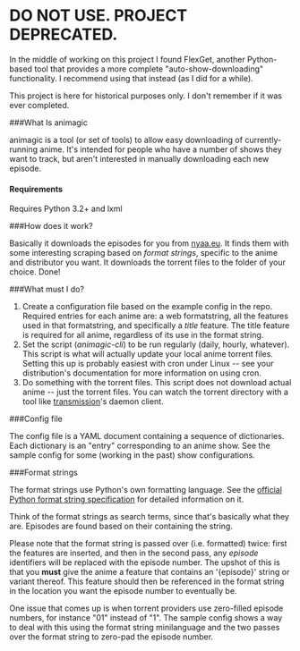 # DO NOT USE. PROJECT DEPRECATED.

In the middle of working on this project I found FlexGet, another Python-based tool that provides a more complete "auto-show-downloading" functionality. I recommend using that instead (as I did for a while).

This project is here for historical purposes only. I don't remember if it was ever completed.


###What Is animagic

animagic is a tool (or set of tools) to allow easy downloading of
currently-running anime. It's intended for people who have a number of shows
they want to track, but aren't interested in manually downloading each new
episode.

#### Requirements

Requires Python 3.2+ and lxml

###How does it work?

Basically it downloads the episodes for you from [nyaa.eu](http://nyaa.eu). It
finds them with some interesting scraping based on *format strings*,
specific to the anime and distributor you want. It downloads the torrent files
to the folder of your choice. Done!

###What must I do?

1. Create a configuration file based on the example config in the repo.
   Required entries for each anime are: a web formatstring, all the
   features used in that formatstring, and specifically a *title* feature.
   The title feature is required for all anime, regardless of its use in the
   format string.
2. Set the script (*animagic-cli*) to be run regularly (daily, hourly, whatever).
   This script is what will actually update your local anime torrent files.
   Setting this up is probably easiest with cron under Linux -- see your
   distribution's documentation for more information on using cron.
3. Do something with the torrent files. This script does not download actual
   anime -- just the torrent files. You can watch the torrent directory with
   a tool like [transmission](http://www.transmissionbt.com/)'s daemon client.

###Config file

The config file is a YAML document containing a sequence of dictionaries. Each
dictionary is an "entry" corresponding to an anime show. See the sample config
for some (working in the past) show configurations.

###Format strings

The format strings use Python's own formatting language. See the [official
Python format string
specification](http://docs.python.org/library/string.html#format-string-syntax)
for detailed information on it.

Think of the format strings as search terms, since that's basically what they 
are. Episodes are found based on their containing the string.

Please note that the format string is passed over (i.e. formatted) twice: 
first the features are
inserted, and then in the second pass, any *episode* identifiers will be 
replaced with the episode number. The upshot of this is that you **must** give
the anime a feature that contains an '{episode}' string or variant thereof.
This feature should then be referenced in the format string in the location you
want the episode number to eventually be. 

One issue that comes up is when 
torrent providers use zero-filled episode numbers, for instance "01" instead of 
"1". The sample config shows a way to deal with this using the format string 
minilanguage and the two passes over the format string to zero-pad the episode 
number.
